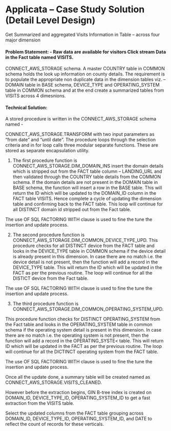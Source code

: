 # Applicata – Case Study Solution (Detail Level Design)

Get Summarized and aggregated Visits Information in Table – across four major dimension

#### Problem Statement: - Raw data are available for visitors Click stream Data in the Fact table named VISITS.

CONNECT_AWS_STORAGE schema. A master COUNTRY table in COMMON schema holds the look up information on county details. The requirement is to populate the appropriate non duplicate data in the dimension tables viz. – DOMAIN table in BASE schema, DEVICE_TYPE and OPERATING_SYSTEM table in COMMON schema and at the end create a summarized tables from VISITS across 4 dimesnions.

#### Technical Solution:

A stored procedure is written in the CONNECT_AWS_STORAGE schema named -

CONNECT_AWS_STORAGE.TRANSFORM with two input parameters as “from date” and “until date”. The procedure loops through the selection criteria and in for loop calls three modular separate functions. These are stored as separate encapsulation utility.

1. The first procedure function is CONNECT_AWS_STORAGE.DIM_DOMAIN_INS insert the domain details which is stripped out from the FACT table column – LANDING_URL and then validated through the COUNTRY table details from the COMMON schema. If the domain details are not present in the DOMAIN table in BASE schema, the function will insert a row in the BASE table. This will return the ID which will be updated to the DOMAIN_ID column in the FACT table VISITS. Hence complete a cycle of updating the dimension table and confirming back to the FACT table. This loop will continue for all DISTINCT domain id stripped out from the Fact table.

The use OF SQL FACTORING WITH clause is used to fine the tune the insertion and update process.

2. The second procedure function is CONNECT_AWS_STORAGE.DIM_COMMON_DEVICE_TYPE_UPD. This procedure checks for all DISTINCT device from the FACT table and looks in the DEVICE_TYPE table in COMMON schema if the device detail is already present in this dimension. In case there are no match i.e. the device detail is not present, then the function will add a record in the DEVICE_TYPE table. This will return the ID which will be updated in the FACT as per the previous routine. The loop will continue for all the DISTICT device from the Fact table.

The use OF SQL FACTORING WITH clause is used to fine the tune the insertion and update process.

3. The third procedure function is CONNECT_AWS_STORAGE.DIM_COMMON_OPERATING_SYSTEM_UPD.

This procedure function checks for DISTINCT OPERATING_SYSTEM from the Fact table and looks in the OPERATING_SYSTEM table in common schema if the operating system detail is present in this dimension. In case there are no match i.e. the operating system is not present, then the function will add a record in the OPERATING_SYSTE< table. This will return ID which will be updated in the FACT as per the previous routine. The loop will continue for all the DICTINCT operating system from the FACT table.

The use OF SQL FACTORING WITH clause is used to fine the tune the insertion and update process.

Once all the update done, a summary table will be created named as CONNECT_AWS_STORAGE.VISITS_CLEANED.

However before the extraction begins, GIN B-tree index is created on DOMAIN_ID, DEVICE_TYPE_ID, OPERATING_SYSTEM_ID to get a fast extraction from the VISITS table.

Select the updated columns from the FACT table grouping across DOMAIN_ID, DEVICE_TYPE_ID, OPERATING_SYSTEM_ID, and DATE to reflect the count of records for these verticals.
